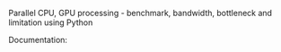 Parallel CPU, GPU processing - benchmark, bandwidth, bottleneck and limitation using Python
  
Documentation:  
